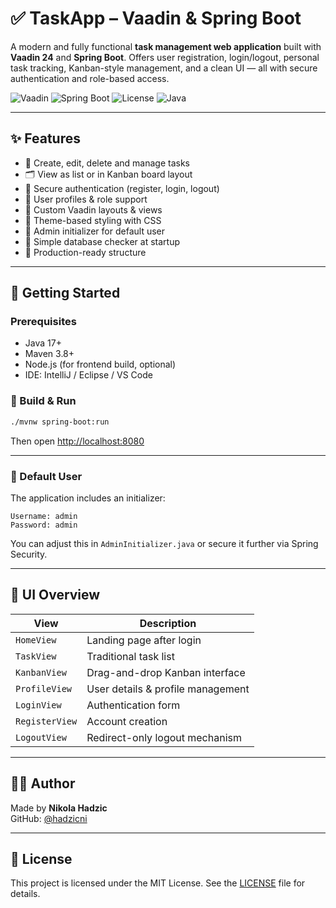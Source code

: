 # ✅ TaskApp – Vaadin & Spring Boot

A modern and fully functional **task management web application** built with **Vaadin 24** and **Spring Boot**. Offers user registration, login/logout, personal task tracking, Kanban-style management, and a clean UI — all with secure authentication and role-based access.

![Vaadin](https://img.shields.io/badge/Vaadin-24-blue?logo=vaadin)
![Spring Boot](https://img.shields.io/badge/Spring%20Boot-3.x-green?logo=springboot)
![License](https://img.shields.io/badge/license-MIT-green)
![Java](https://img.shields.io/badge/Java-17+-orange)

---

## ✨ Features

- 📝 Create, edit, delete and manage tasks
- 🗂️ View as list or in Kanban board layout
- 🔐 Secure authentication (register, login, logout)
- 👤 User profiles & role support
- 🧱 Custom Vaadin layouts & views
- 🎨 Theme-based styling with CSS
- 🔧 Admin initializer for default user
- 🧪 Simple database checker at startup
- 🚀 Production-ready structure

---

## 🚀 Getting Started

### Prerequisites

- Java 17+
- Maven 3.8+
- Node.js (for frontend build, optional)
- IDE: IntelliJ / Eclipse / VS Code

### 🔧 Build & Run

```bash
./mvnw spring-boot:run
```

Then open [http://localhost:8080](http://localhost:8080)

---

### 🧪 Default User

The application includes an initializer:

```text
Username: admin
Password: admin
```

You can adjust this in `AdminInitializer.java` or secure it further via Spring Security.

---

## 📐 UI Overview

| View              | Description                        |
|------------------|------------------------------------|
| `HomeView`        | Landing page after login          |
| `TaskView`        | Traditional task list             |
| `KanbanView`      | Drag-and-drop Kanban interface    |
| `ProfileView`     | User details & profile management |
| `LoginView`       | Authentication form               |
| `RegisterView`    | Account creation                  |
| `LogoutView`      | Redirect-only logout mechanism    |

---

## 👨‍💻 Author

Made by **Nikola Hadzic**  
GitHub: [@hadzicni](https://github.com/hadzicni)

---

## 📄 License

This project is licensed under the MIT License. See the [LICENSE](./LICENSE) file for details.
